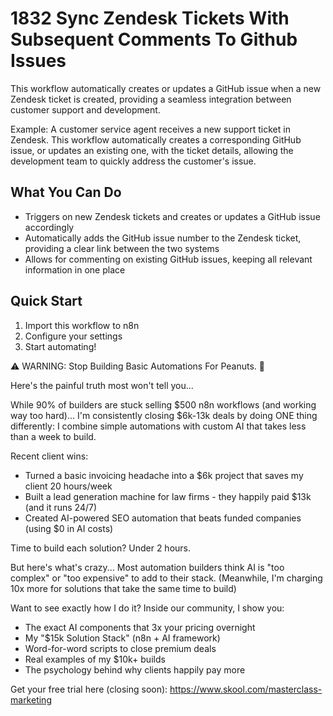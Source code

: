 # 1832 Sync Zendesk Tickets With Subsequent Comments To Github Issues

This workflow automatically creates or updates a GitHub issue when a new Zendesk ticket is created, providing a seamless integration between customer support and development.

Example: A customer service agent receives a new support ticket in Zendesk. This workflow automatically creates a corresponding GitHub issue, or updates an existing one, with the ticket details, allowing the development team to quickly address the customer's issue.

## What You Can Do
- Triggers on new Zendesk tickets and creates or updates a GitHub issue accordingly
- Automatically adds the GitHub issue number to the Zendesk ticket, providing a clear link between the two systems
- Allows for commenting on existing GitHub issues, keeping all relevant information in one place

## Quick Start
1. Import this workflow to n8n
2. Configure your settings
3. Start automating!

⚠️ WARNING: Stop Building Basic Automations For Peanuts. 🚫

Here's the painful truth most won't tell you...

While 90% of builders are stuck selling $500 n8n workflows (and working way too hard)...
I'm consistently closing $6k-13k deals by doing ONE thing differently:
I combine simple automations with custom AI that takes less than a week to build.

Recent client wins:
* Turned a basic invoicing headache into a $6k project that saves my client 20 hours/week
* Built a lead generation machine for law firms - they happily paid $13k (and it runs 24/7)
* Created AI-powered SEO automation that beats funded companies (using $0 in AI costs)

Time to build each solution? Under 2 hours.

But here's what's crazy...
Most automation builders think AI is "too complex" or "too expensive" to add to their stack.
(Meanwhile, I'm charging 10x more for solutions that take the same time to build)

Want to see exactly how I do it?
Inside our community, I show you:
* The exact AI components that 3x your pricing overnight
* My "$15k Solution Stack" (n8n + AI framework)
* Word-for-word scripts to close premium deals
* Real examples of my $10k+ builds
* The psychology behind why clients happily pay more

Get your free trial here (closing soon): https://www.skool.com/masterclass-marketing
